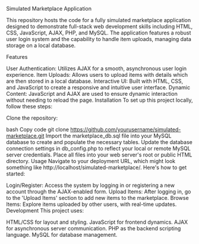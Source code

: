 Simulated Marketplace Application

This repository hosts the code for a fully simulated marketplace application designed to demonstrate full-stack web development skills including HTML, CSS, JavaScript, AJAX, PHP, and MySQL. The application features a robust user login system and the capability to handle item uploads, managing data storage on a local database.

Features

User Authentication: Utilizes AJAX for a smooth, asynchronous user login experience.
Item Uploads: Allows users to upload items with details which are then stored in a local database.
Interactive UI: Built with HTML, CSS, and JavaScript to create a responsive and intuitive user interface.
Dynamic Content: JavaScript and AJAX are used to ensure dynamic interaction without needing to reload the page.
Installation
To set up this project locally, follow these steps:

Clone the repository:

bash
Copy code
git clone https://github.com/yourusername/simulated-marketplace.git
Import the marketplace_db.sql file into your MySQL database to create and populate the necessary tables.
Update the database connection settings in db_config.php to reflect your local or remote MySQL server credentials.
Place all files into your web server's root or public HTML directory.
Usage
Navigate to your deployment URL, which might look something like http://localhost/simulated-marketplace/. Here's how to get started:

Login/Register: Access the system by logging in or registering a new account through the AJAX-enabled form.
Upload Items: After logging in, go to the 'Upload Items' section to add new items to the marketplace.
Browse Items: Explore items uploaded by other users, with real-time updates.
Development
This project uses:

HTML/CSS for layout and styling.
JavaScript for frontend dynamics.
AJAX for asynchronous server communication.
PHP as the backend scripting language.
MySQL for database management.
